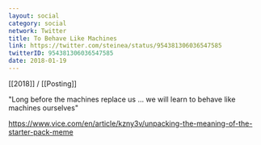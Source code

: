 ```yaml
---
layout: social
category: social
network: Twitter
title: To Behave Like Machines
link: https://twitter.com/steinea/status/954381306036547585
twitterID: 954381306036547585
date: 2018-01-19
---
```


[[2018]] / [[Posting]]

"Long before the machines replace us ... we will learn to behave like machines ourselves"

<https://www.vice.com/en/article/kzny3v/unpacking-the-meaning-of-the-starter-pack-meme>
